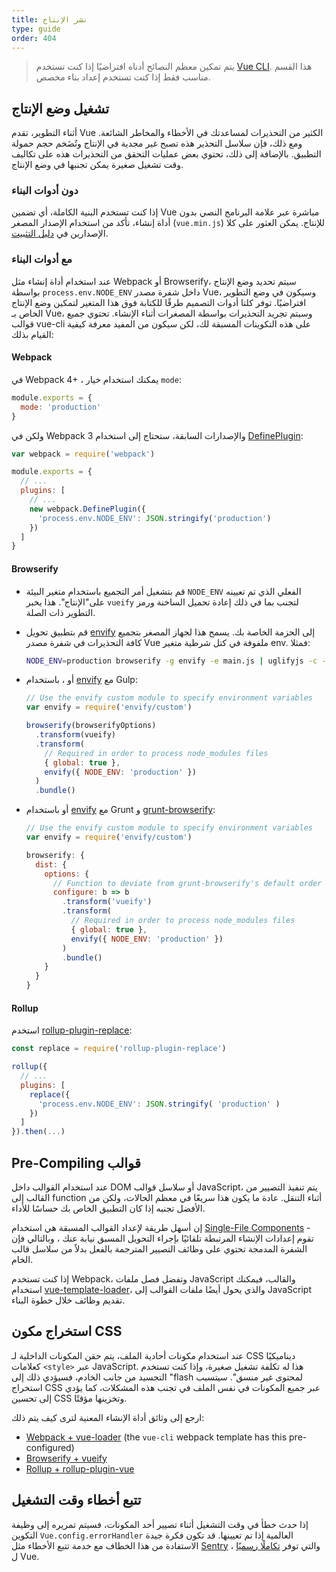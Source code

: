 ```yaml
---
title: نشر الإنتاج
type: guide
order: 404
---
```


> يتم تمكين معظم النصائح أدناه افتراضيًا إذا كنت تستخدم [Vue CLI](https://cli.vuejs.org). هذا القسم مناسب فقط إذا كنت تستخدم إعداد بناء مخصص.

## تشغيل وضع الإنتاج

أثناء التطوير، تقدم Vue الكثير من التحذيرات لمساعدتك في الأخطاء والمخاطر الشائعة. ومع ذلك، فإن سلاسل التحذير هذه تصبح غير مجدية في الإنتاج وتُضَخم حجم حمولة التطبيق. بالإضافة إلى ذلك، تحتوي بعض عمليات التحقق من التحذيرات هذه على تكاليف وقت تشغيل صغيرة يمكن تجنبها في وضع الإنتاج.

### دون أدوات البناء

إذا كنت تستخدم البنية الكاملة، أي تضمين Vue مباشرة عبر علامة البرنامج النصي بدون أداة إنشاء، تأكد من استخدام الإصدار المصغر (`vue.min.js`) للإنتاج. يمكن العثور على كلا الإصدارين في [دليل التثبيت](installation.html#Direct-lt-script-gt-Include).

### مع أدوات البناء

عند استخدام أداة إنشاء مثل Webpack أو Browserify، سيتم تحديد وضع الإنتاج بواسطة `process.env.NODE_ENV` داخل شفرة مصدر Vue، وسيكون في وضع التطوير افتراضيًا. توفر كلتا أدوات التصميم طرقًا للكتابة فوق هذا المتغير لتمكين وضع الإنتاج الخاص بـ Vue، وسيتم تجريد التحذيرات بواسطة المصغرات أثناء الإنشاء. تحتوي جميع قوالب vue-cli على هذه التكوينات المسبقة لك، لكن سيكون من المفيد معرفة كيفية القيام بذلك:

#### Webpack

في Webpack 4+ ، يمكنك استخدام خيار `mode`:

``` js
module.exports = {
  mode: 'production'
}
```

ولكن في Webpack 3 والإصدارات السابقة، ستحتاج إلى استخدام [DefinePlugin](https://webpack.js.org/plugins/define-plugin/):

``` js
var webpack = require('webpack')

module.exports = {
  // ...
  plugins: [
    // ...
    new webpack.DefinePlugin({
      'process.env.NODE_ENV': JSON.stringify('production')
    })
  ]
}
```

#### Browserify

- قم بتشغيل أمر التجميع باستخدام متغير البيئة `NODE_ENV` الفعلي الذي تم تعيينه على"الإنتاج". هذا يخبر `vueify` لتجنب بما في ذلك إعادة تحميل الساخنة ورمز التطوير ذات الصلة.

- قم بتطبيق تحويل [envify](https://github.com/hughsk/envify) إلى الحزمة الخاصة بك. يسمح هذا لجهاز المصغر بتجميع كافة التحذيرات في شفرة مصدر Vue ملفوفة في كتل شرطية متغير env. فمثلا:

  ``` bash
  NODE_ENV=production browserify -g envify -e main.js | uglifyjs -c -m > build.js
  ```

- أو ، باستخدام [envify](https://github.com/hughsk/envify) مع Gulp:

  ``` js
  // Use the envify custom module to specify environment variables
  var envify = require('envify/custom')

  browserify(browserifyOptions)
    .transform(vueify)
    .transform(
      // Required in order to process node_modules files
      { global: true },
      envify({ NODE_ENV: 'production' })
    )
    .bundle()
  ```

- أو باستخدام [envify](https://github.com/hughsk/envify) مع Grunt و [grunt-browserify](https://github.com/jmreidy/grunt-browserify):

  ``` js
  // Use the envify custom module to specify environment variables
  var envify = require('envify/custom')

  browserify: {
    dist: {
      options: {
        // Function to deviate from grunt-browserify's default order
        configure: b => b
          .transform('vueify')
          .transform(
            // Required in order to process node_modules files
            { global: true },
            envify({ NODE_ENV: 'production' })
          )
          .bundle()
      }
    }
  }
  ```

#### Rollup

استخدم [rollup-plugin-replace](https://github.com/rollup/rollup-plugin-replace):

``` js
const replace = require('rollup-plugin-replace')

rollup({
  // ...
  plugins: [
    replace({
      'process.env.NODE_ENV': JSON.stringify( 'production' )
    })
  ]
}).then(...)
```

## Pre-Compiling قوالب

عند استخدام القوالب داخل DOM أو سلاسل قوالب JavaScript، يتم تنفيذ التصيير من القالب إلى function أثناء التنقل. عادة ما يكون هذا سريعًا في معظم الحالات، ولكن من الأفضل تجنبه إذا كان التطبيق الخاص بك حساسًا للأداء.

إن أسهل طريقة لإعداد القوالب المسبقة هي استخدام [Single-File Components](single-file-components.html) - تقوم إعدادات الإنشاء المرتبطة تلقائيًا بإجراء التحويل المسبق نيابة عنك ، وبالتالي فإن الشفرة المدمجة تحتوي على وظائف التصيير المترجمة بالفعل بدلاً من سلاسل قالب الخام.

إذا كنت تستخدم Webpack، وتفضل فصل ملفات JavaScript والقالب، فيمكنك استخدام [vue-template-loader](https://github.com/ktsn/vue-template-loader)، والذي يحول أيضًا ملفات القوالب إلى JavaScript تقديم وظائف خلال خطوة البناء.

## استخراج مكون CSS

عند استخدام مكونات أحادية الملف، يتم حقن المكونات الداخلية لـ CSS ديناميكيًا كعلامات `<style>` عبر JavaScript. هذا له تكلفة تشغيل صغيرة، وإذا كنت تستخدم التجسيد من جانب الخادم، فسيؤدي ذلك إلى "flash لمحتوى غير منسق". سيتسبب استخراج CSS عبر جميع المكونات في نفس الملف في تجنب هذه المشكلات، كما يؤدي إلى تحسين CSS وتخزينها مؤقتًا.

ارجع إلى وثائق أداة الإنشاء المعنية لترى كيف يتم ذلك:

- [Webpack + vue-loader](https://vue-loader.vuejs.org/en/configurations/extract-css.html) (the `vue-cli` webpack template has this pre-configured)
- [Browserify + vueify](https://github.com/vuejs/vueify#css-extraction)
- [Rollup + rollup-plugin-vue](https://vuejs.github.io/rollup-plugin-vue/#/en/2.3/?id=custom-handler)

## تتبع أخطاء وقت التشغيل

إذا حدث خطأ في وقت التشغيل أثناء تصيير أحد المكونات، فسيتم تمريره إلى وظيفة التكوين `Vue.config.errorHandler` العالمية إذا تم تعيينها. قد تكون فكرة جيدة الاستفادة من هذا الخطاف مع خدمة تتبع الأخطاء مثل [Sentry](https://sentry.io) ، والتي توفر [تكاملًا رسميًا](https://sentry.io/for/vue/) ل Vue.
